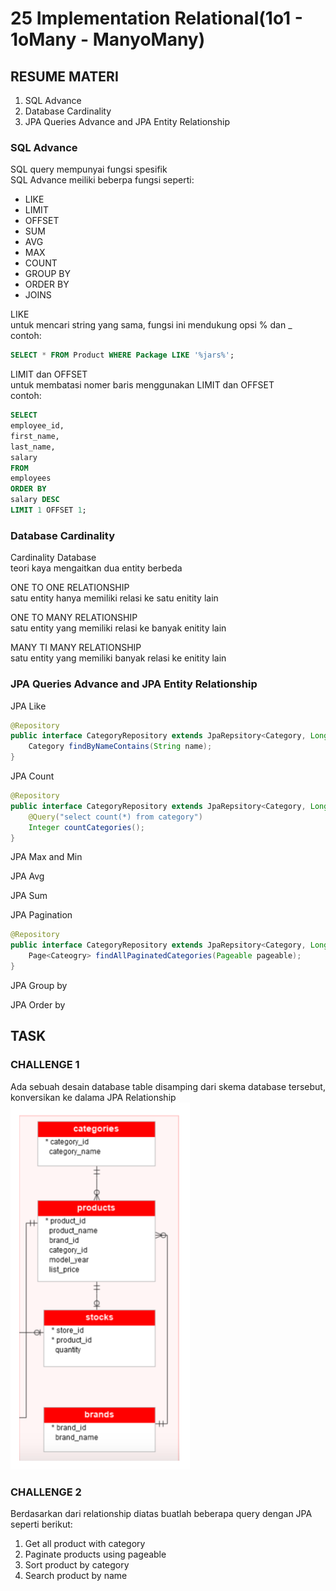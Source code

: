 # 25 Implementation Relational(1o1 - 1oMany - ManyoMany)

## RESUME MATERI
1. SQL Advance
2. Database Cardinality
3. JPA Queries Advance and JPA Entity Relationship

### SQL Advance
SQL query mempunyai fungsi spesifik\
SQL Advance meiliki beberpa fungsi seperti:
- LIKE
- LIMIT
- OFFSET
- SUM
- AVG
- MAX
- COUNT
- GROUP BY
- ORDER BY
- JOINS


LIKE\
untuk mencari string yang sama, fungsi ini mendukung opsi % dan _\
contoh: 
```sql
SELECT * FROM Product WHERE Package LIKE '%jars%';
```

LIMIT dan OFFSET\
untuk membatasi nomer baris menggunakan LIMIT dan OFFSET\
contoh: 
```sql
SELECT
employee_id,
first_name,
last_name,
salary
FROM
employees
ORDER BY
salary DESC
LIMIT 1 OFFSET 1;
```

### Database Cardinality

Cardinality Database\
teori kaya mengaitkan dua entity berbeda

ONE TO ONE RELATIONSHIP\
satu entity hanya memiliki relasi ke satu enitity lain

ONE TO MANY RELATIONSHIP\
satu entity yang memiliki relasi ke banyak enitity lain

MANY TI MANY RELATIONSHIP\
satu entity yang memiliki banyak relasi ke enitity lain

### JPA Queries Advance and JPA Entity Relationship
JPA Like
```java
@Repository
public interface CategoryRepository extends JpaRepsitory<Category, Long> {
    Category findByNameContains(String name);
}
```

JPA Count
```java
@Repository
public interface CategoryRepository extends JpaRepsitory<Category, Long> {
    @Query("select count(*) from category")
    Integer countCategories();
}
```

JPA Max and Min

JPA Avg

JPA Sum

JPA Pagination
```java
@Repository
public interface CategoryRepository extends JpaRepsitory<Category, Long> {
    Page<Cateogry> findAllPaginatedCategories(Pageable pageable);
}
```

JPA Group by

JPA Order by

## TASK
### CHALLENGE 1
Ada sebuah desain database table disamping
dari skema database tersebut, konversikan ke dalama JPA Relationship
![database](https://github.com/magusabdul/Java-Springboot_Agus-Abdul-Malik/blob/master/25_Implementation%20Relational(1o1%20-%201oMany%20-%20ManyoMany)/screenshots/database.PNG)

### CHALLENGE 2
Berdasarkan dari relationship diatas buatlah beberapa query dengan JPA seperti berikut:
1. Get all product with category
2. Paginate products using pageable
3. Sort product by category
4. Search product by name
